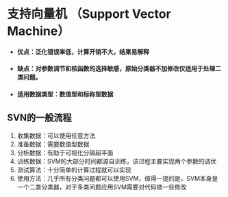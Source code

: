 # 支持向量机 （Support Vector Machine）

- #### 优点：泛化错误率低，计算开销不大，结果易解释
- #### 缺点：对参数调节和核函数的选择敏感，原始分类器不加修改仅适用于处理二类问题。
- #### 适用数据类型：数值型和标称型数据
 
 ## SVN的一般流程

1. 收集数据：可以使用任意方法
2. 准备数据：需要数值型数据
3. 分析数据：有助于可视化分隔超平面
4. 训练数据：SVM的大部分时间都源自训练，该过程主要实现两个参数的调优
5. 测试算法：十分简单的计算过程就可以实现
6. 使用方法：几乎所有分类问题都可以使用SVM，值得一提的是，SVM本身是一个二类分类器，对于多类问题应用SVM需要对代码做一些修改




